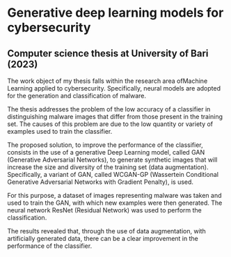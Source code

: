 # Generative deep learning models for cybersecurity
## Computer science thesis at University of Bari (2023)

The work object of my thesis falls within the research area of ​​Machine Learning applied to cybersecurity. Specifically, neural models are adopted for the generation and classification of malware.

The thesis addresses the problem of the low accuracy of a classifier in distinguishing malware images that differ from those present in the training set. The causes of this problem are due to the low quantity or variety of examples used to train the classifier.

The proposed solution, to improve the performance of the classifier, consists in the use of a generative Deep Learning model, called GAN (Generative Adversarial Networks), to generate synthetic images that will increase the size and diversity of the training set (data augmentation). Specifically, a variant of GAN, called WCGAN-GP (Wassertein Conditional Generative Adversarial Networks with Gradient Penalty), is used.

For this purpose, a dataset of images representing malware was taken and used to train the GAN, with which new examples were then generated. The neural network ResNet (Residual Network) was used to perform the classification.

The results revealed that, through the use of data augmentation, with artificially generated data, there can be a clear improvement in the performance of the classifier.
